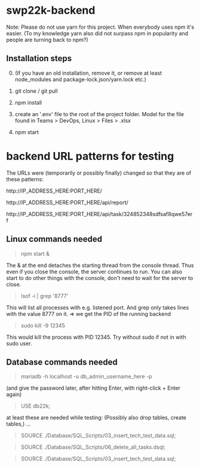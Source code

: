 # swp22k-backend

Note: Please do not use yarn for this project. When everybody uses npm
it's easier. (To my knowledge yarn also did not surpass npm in popularity and
people are turning back to npm?)

## Installation steps
0. (If you have an old installation, remove it, or remove at least node_modules and package-lock.json/yarn.lock etc.)
1. git clone / git pull
1. npm install
1. create an '.env' file to the root of the project folder. Model for the file found in Teams > DevOps, Linux > Files > .xlsx

4. npm start

# backend URL patterns for testing
The URLs were (temporarily or possibly finally) changed so that they are of these patterns:

http://IP_ADDRESS_HERE:PORT_HERE/

http://IP_ADDRESS_HERE:PORT_HERE/api/report/ 

http://IP_ADDRESS_HERE:PORT_HERE/api/task/324852348sdfsaf8qwe57erf 

## Linux commands needed

> npm start &

The & at the end detaches the starting thread from the console thread. Thus
even if you close the console, the server continues to run. You can
also start to do other things with the console, don't need to wait for the server to close.

> lsof -i | grep '8777'

This will list all processes with e.g. listened port. And grep only takes lines with the value 8777 on it. => we get the PID of the running backend

> sudo kill -9 12345    

This would kill the process with PID 12345. Try without sudo if not in with sudo user.


## Database commands needed 

> mariadb -h localhost -u db_admin_username_here -p

(and give the password later, after hitting Enter, with right-click + Enter again)

> USE db22k;

at least these are needed while testing:       (Possibly also drop tables, create tables,)
...

> SOURCE ./Database/SQL_Scripts/03_insert_tech_test_data.sql;

> SOURCE ./Database/SQL_Scripts/06_delete_all_tasks.dsql;

> SOURCE ./Database/SQL_Scripts/03_insert_tech_test_data.sql;
